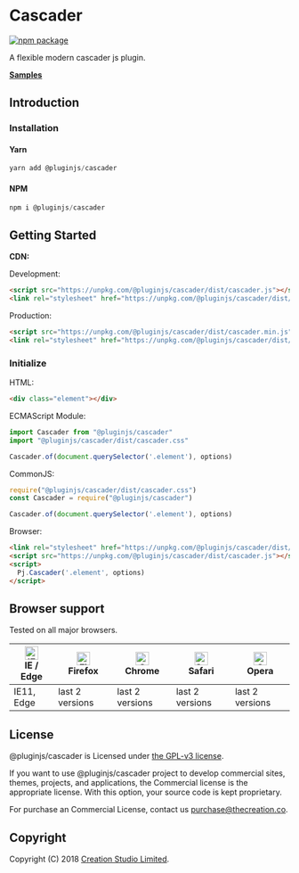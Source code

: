 # Cascader

[![npm package](https://img.shields.io/npm/v/@pluginjs/cascader.svg)](https://www.npmjs.com/package/@pluginjs/cascader)

A flexible modern cascader js plugin.

**[Samples](https://codesandbox.io/s/github/pluginjs/pluginjs/tree/master/modules/cascader/samples)**

## Introduction

### Installation

#### Yarn

```javascript
yarn add @pluginjs/cascader
```

#### NPM

```javascript
npm i @pluginjs/cascader
```

## Getting Started

**CDN:**

Development:

```html
<script src="https://unpkg.com/@pluginjs/cascader/dist/cascader.js"></script>
<link rel="stylesheet" href="https://unpkg.com/@pluginjs/cascader/dist/cascader.css">
```

Production:

```html
<script src="https://unpkg.com/@pluginjs/cascader/dist/cascader.min.js"></script>
<link rel="stylesheet" href="https://unpkg.com/@pluginjs/cascader/dist/cascader.min.css">
```

### Initialize

HTML:

```html
<div class="element"></div>
```

ECMAScript Module:

```javascript
import Cascader from "@pluginjs/cascader"
import "@pluginjs/cascader/dist/cascader.css"

Cascader.of(document.querySelector('.element'), options)
```

CommonJS:

```javascript
require("@pluginjs/cascader/dist/cascader.css")
const Cascader = require("@pluginjs/cascader")

Cascader.of(document.querySelector('.element'), options)
```

Browser:

```html
<link rel="stylesheet" href="https://unpkg.com/@pluginjs/cascader/dist/cascader.css">
<script src="https://unpkg.com/@pluginjs/cascader/dist/cascader.js"></script>
<script>
  Pj.Cascader('.element', options)
</script>
```

## Browser support

Tested on all major browsers.

| [<img src="https://raw.githubusercontent.com/alrra/browser-logos/master/src/edge/edge_48x48.png" alt="IE / Edge" width="24px" height="24px" />](http://godban.github.io/browsers-support-badges/)</br>IE / Edge | [<img src="https://raw.githubusercontent.com/alrra/browser-logos/master/src/firefox/firefox_48x48.png" alt="Firefox" width="24px" height="24px" />](http://godban.github.io/browsers-support-badges/)</br>Firefox | [<img src="https://raw.githubusercontent.com/alrra/browser-logos/master/src/chrome/chrome_48x48.png" alt="Chrome" width="24px" height="24px" />](http://godban.github.io/browsers-support-badges/)</br>Chrome | [<img src="https://raw.githubusercontent.com/alrra/browser-logos/master/src/safari/safari_48x48.png" alt="Safari" width="24px" height="24px" />](http://godban.github.io/browsers-support-badges/)</br>Safari | [<img src="https://raw.githubusercontent.com/alrra/browser-logos/master/src/opera/opera_48x48.png" alt="Opera" width="24px" height="24px" />](http://godban.github.io/browsers-support-badges/)</br>Opera |
| --------- | --------- | --------- | --------- | --------- |
| IE11, Edge| last 2 versions| last 2 versions| last 2 versions| last 2 versions|

## License

@pluginjs/cascader is Licensed under [the GPL-v3 license](LICENSE).

If you want to use @pluginjs/cascader project to develop commercial sites, themes, projects, and applications, the Commercial license is the appropriate license. With this option, your source code is kept proprietary.

For purchase an Commercial License, contact us purchase@thecreation.co.

## Copyright

Copyright (C) 2018 [Creation Studio Limited](creationstudio.com).